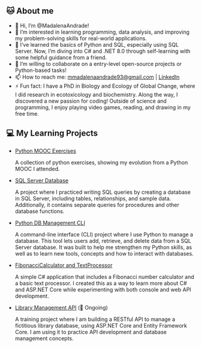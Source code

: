 ## 🐱 About me
- 👋 Hi, I’m @MadalenaAndrade!
- 👀 I’m interested in learning programming, data analysis, and improving my problem-solving skills for real-world applications.
- 🌱 I’ve learned the basics of Python and SQL, especially using SQL Server. Now, I’m diving into C# and .NET 8.0 through self-learning with some helpful guidance from a friend.
- 💞️ I’m willing to collaborate on a entry-level open-source projects or Python-based tasks!
- 📫 How to reach me: mmadalenaandrade93@gmail.com | [LinkedIn](https://www.linkedin.com/in/madalena-andrade/)  
- ⚡ Fun fact: I have a PhD in Biology and Ecology of Global Change, where I did research in ecotoxicology and biochemistry. Along the way, I discovered a new passion for coding! Outside of science and programming, I enjoy playing video games, reading, and drawing in my free time.

## 💻 My Learning Projects
- [Python MOOC Exercises](https://github.com/MadalenaAndrade/Python-Learning-Exercises)
   
  A collection of python exercises, showing my evolution from a Python MOOC I attended.
- [SQL Server Database](https://github.com/MadalenaAndrade/LibraryDB-SQL-Scripts) 
  
  A project where I practiced writing SQL queries by creating a database in SQL Server, including tables, relationships, and sample data. Additionally, it contains separate queries for procedures and other database functions.
- [Python DB Management CLI](https://github.com/MadalenaAndrade/LibraryCLI-Python) 
  
  A command-line interface (CLI) project where I use Python to manage a database. This tool lets users add, retrieve, and delete data from a SQL Server database. It was built to help me strengthen my Python skills, as well as to learn new tools, concepts and how to interact with databases.
- [FibonacciCalculator and TextProcessor](https://github.com/MadalenaAndrade/FibonacciTextCLI-API)
  
  A simple C# application that includes a Fibonacci number calculator and a basic text processor. I created this as a way to learn more about C# and ASP.NET Core while experimenting with both console and web API development.
- [Library Management API](https://github.com/MadalenaAndrade/LibraryManagementAPI) (🔧 Ongoing)
  
  A training project where I am building a RESTful API to manage a fictitious library database, using ASP.NET Core and Entity Framework Core. I am using it to practice API development and database management concepts.
<!---
MadalenaAndrade/MadalenaAndrade is a ✨ special ✨ repository because its `README.md` (this file) appears on your GitHub profile.
You can click the Preview link to take a look at your changes.
--->
